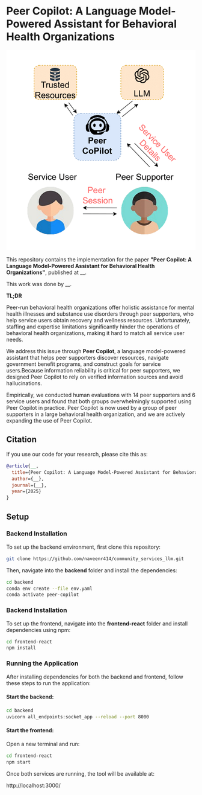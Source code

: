 # Peer Copilot: A Language Model-Powered Assistant for Behavioral Health Organizations

![Figure](./img/small_pull.png)  

This repository contains the implementation for the paper **"Peer Copilot: A Language Model-Powered Assistant for Behavioral Health Organizations"**, published at __.

This work was done by __.

**TL;DR**

Peer-run behavioral health organizations offer holistic assistance for mental health illnesses and substance use disorders through peer supporters, who help service users obtain recovery and wellness resources. Unfortunately, staffing and expertise limitations significantly hinder the operations of behavioral health organizations, making it hard to match all service user needs. 

We address this issue through **Peer Copilot**, a language model-powered assistant that helps peer supporters discover resources, navigate government benefit programs, and construct goals for service users.Because information reliability is critical for peer supporters, we designed Peer Copilot to rely on verified information sources and avoid hallucinations.  

Empirically, we conducted human evaluations with 14 peer supporters and 6 service users and found that both groups overwhelmingly supported using Peer Copilot in practice. Peer Copilot is now used by a group of peer supporters in a large behavioral health organization, and we are actively expanding the use of Peer Copilot. 



## Citation

If you use our code for your research, please cite this as:

```bibtex
@article{__,
  title={Peer Copilot: A Language Model-Powered Assistant for Behavioral Health Organizations},
  author={__},
  journal={__}, 
  year={2025}
}
```

## Setup

### Backend Installation

To set up the backend environment, first clone this repository:

```bash
git clone https://github.com/naveenr414/community_services_llm.git
```

Then, navigate into the **backend** folder and install the dependencies:

```bash
cd backend
conda env create --file env.yaml
conda activate peer-copilot
```

### Backend Installation

To set up the frontend, navigate into the **frontend-react** folder and install dependencies using npm:

```bash
cd frontend-react
npm install
```

### Running the Application

After installing dependencies for both the backend and frontend, follow these steps to run the application:

#### Start the backend:
```bash
cd backend
uvicorn all_endpoints:socket_app --reload --port 8000
```

#### Start the frontend:
Open a new terminal and run:
```bash
cd frontend-react
npm start
```

Once both services are running, the tool will be available at:

http://localhost:3000/ 





